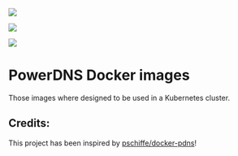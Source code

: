 [![](https://img.shields.io/docker/cloud/build/fischerscode/powerdns-admin?label=auth%20image)](https://hub.docker.com/r/fischerscode/powerdns-auth)

[![](https://img.shields.io/docker/cloud/build/fischerscode/powerdns-admin?label=admin%20image)](https://hub.docker.com/r/fischerscode/powerdns-admin)

[![](https://img.shields.io/docker/cloud/build/fischerscode/powerdns-admin?label=admin-frontend%20image)](https://hub.docker.com/r/fischerscode/powerdns-admin-frontend)

# PowerDNS Docker images

Those images where designed to be used in a Kubernetes cluster.


## Credits:
This project has been inspired by [pschiffe/docker-pdns](https://github.com/pschiffe/docker-pdns)!